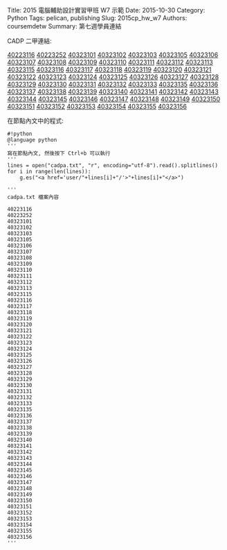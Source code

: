 Title: 2015 電腦輔助設計實習甲班 W7 示範
Date: 2015-10-30
Category: Python
Tags: pelican, publishing
Slug: 2015cp_hw_w7
Authors: coursemdetw
Summary: 第七週學員連結

CADP 二甲連結:

<a href='user/40223116/'>40223116</a>
<a href='user/40223252/'>40223252</a>
<a href='user/40323101/'>40323101</a>
<a href='user/40323102/'>40323102</a>
<a href='user/40323103/'>40323103</a>
<a href='user/40323105/'>40323105</a>
<a href='user/40323106/'>40323106</a>
<a href='user/40323107/'>40323107</a>
<a href='user/40323108/'>40323108</a>
<a href='user/40323109/'>40323109</a>
<a href='user/40323110/'>40323110</a>
<a href='user/40323111/'>40323111</a>
<a href='user/40323112/'>40323112</a>
<a href='user/40323113/'>40323113</a>
<a href='user/40323115/'>40323115</a>
<a href='user/40323116/'>40323116</a>
<a href='user/40323117/'>40323117</a>
<a href='user/40323118/'>40323118</a>
<a href='user/40323119/'>40323119</a>
<a href='user/40323120/'>40323120</a>
<a href='user/40323121/'>40323121</a>
<a href='user/40323122/'>40323122</a>
<a href='user/40323123/'>40323123</a>
<a href='user/40323124/'>40323124</a>
<a href='user/40323125/'>40323125</a>
<a href='user/40323126/'>40323126</a>
<a href='user/40323127/'>40323127</a>
<a href='user/40323128/'>40323128</a>
<a href='user/40323129/'>40323129</a>
<a href='user/40323130/'>40323130</a>
<a href='user/40323131/'>40323131</a>
<a href='user/40323132/'>40323132</a>
<a href='user/40323133/'>40323133</a>
<a href='user/40323135/'>40323135</a>
<a href='user/40323136/'>40323136</a>
<a href='user/40323137/'>40323137</a>
<a href='user/40323138/'>40323138</a>
<a href='user/40323139/'>40323139</a>
<a href='user/40323140/'>40323140</a>
<a href='user/40323141/'>40323141</a>
<a href='user/40323142/'>40323142</a>
<a href='user/40323143/'>40323143</a>
<a href='user/40323144/'>40323144</a>
<a href='user/40323145/'>40323145</a>
<a href='user/40323146/'>40323146</a>
<a href='user/40323147/'>40323147</a>
<a href='user/40323148/'>40323148</a>
<a href='user/40323149/'>40323149</a>
<a href='user/40323150/'>40323150</a>
<a href='user/40323151/'>40323151</a>
<a href='user/40323152/'>40323152</a>
<a href='user/40323153/'>40323153</a>
<a href='user/40323154/'>40323154</a>
<a href='user/40323155/'>40323155</a>
<a href='user/40323156/'>40323156</a>

在節點內文中的程式:

    #!python
    @language python
    '''
    寫在節點內文, 然後按下 Ctrl+b 可以執行
    '''
    lines = open("cadpa.txt", "r", encoding="utf-8").read().splitlines()
    for i in range(len(lines)):
        g.es("<a href='user/"+lines[i]+"/'>"+lines[i]+"</a>")
        
    '''
    cadpa.txt 檔案內容
    
    40223116
    40223252
    40323101
    40323102
    40323103
    40323105
    40323106
    40323107
    40323108
    40323109
    40323110
    40323111
    40323112
    40323113
    40323115
    40323116
    40323117
    40323118
    40323119
    40323120
    40323121
    40323122
    40323123
    40323124
    40323125
    40323126
    40323127
    40323128
    40323129
    40323130
    40323131
    40323132
    40323133
    40323135
    40323136
    40323137
    40323138
    40323139
    40323140
    40323141
    40323142
    40323143
    40323144
    40323145
    40323146
    40323147
    40323148
    40323149
    40323150
    40323151
    40323152
    40323153
    40323154
    40323155
    40323156
    '''

